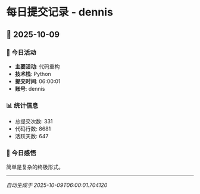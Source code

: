 # 每日提交记录 - dennis

## 📅 2025-10-09

### 🎯 今日活动
- **主要活动**: 代码重构
- **技术栈**: Python
- **提交时间**: 06:00:01
- **账号**: dennis

### 📊 统计信息
- 总提交次数: 331
- 代码行数: 8681
- 活跃天数: 647

### 💭 今日感悟
简单是复杂的终极形式。

---
*自动生成于 2025-10-09T06:00:01.704120*
